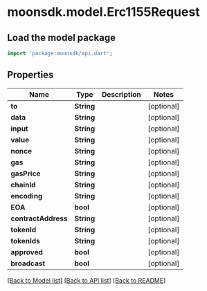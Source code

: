 # moonsdk.model.Erc1155Request

## Load the model package

```dart
import 'package:moonsdk/api.dart';
```

## Properties

| Name                | Type       | Description | Notes       |
| ------------------- | ---------- | ----------- | ----------- |
| **to**              | **String** |             | \[optional] |
| **data**            | **String** |             | \[optional] |
| **input**           | **String** |             | \[optional] |
| **value**           | **String** |             | \[optional] |
| **nonce**           | **String** |             | \[optional] |
| **gas**             | **String** |             | \[optional] |
| **gasPrice**        | **String** |             | \[optional] |
| **chainId**         | **String** |             | \[optional] |
| **encoding**        | **String** |             | \[optional] |
| **EOA**             | **bool**   |             | \[optional] |
| **contractAddress** | **String** |             | \[optional] |
| **tokenId**         | **String** |             | \[optional] |
| **tokenIds**        | **String** |             | \[optional] |
| **approved**        | **bool**   |             | \[optional] |
| **broadcast**       | **bool**   |             | \[optional] |

[\[Back to Model list\]](./#documentation-for-models) [\[Back to API list\]](./#documentation-for-api-endpoints) [\[Back to README\]](./)
